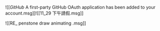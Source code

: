 ![[_GitHub_ A first-party GitHub OAuth application has been added to your account.msg]]![[11_29 下午請假.msg]]

![[RE_ penstone draw animating .msg]]